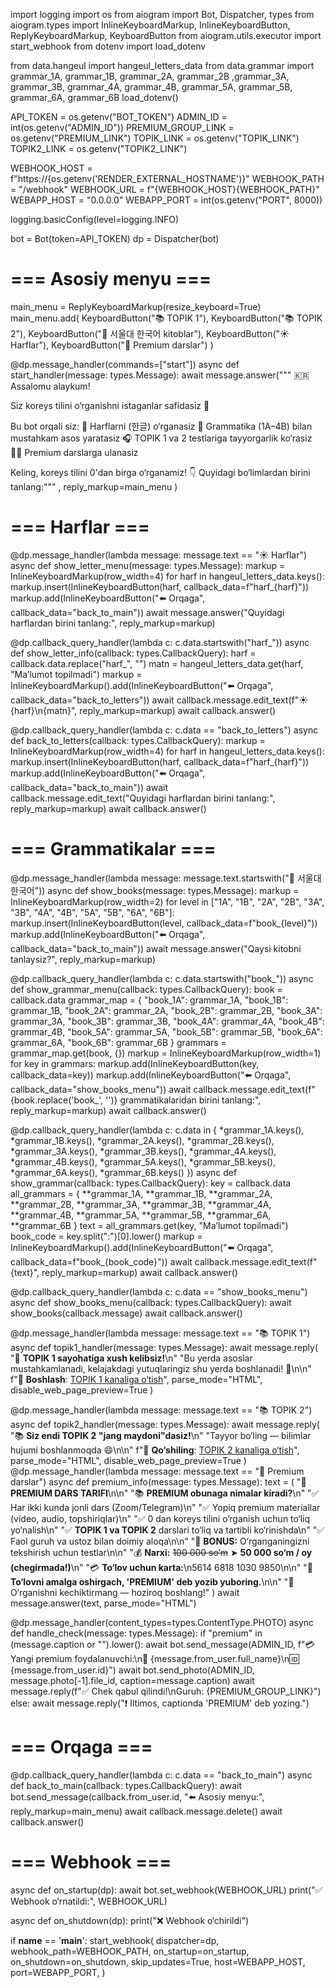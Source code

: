 import logging
import os
from aiogram import Bot, Dispatcher, types
from aiogram.types import InlineKeyboardMarkup, InlineKeyboardButton, ReplyKeyboardMarkup, KeyboardButton
from aiogram.utils.executor import start_webhook
from dotenv import load_dotenv

from data.hangeul import hangeul_letters_data
from data.grammar import grammar_1A, grammar_1B, grammar_2A, grammar_2B ,grammar_3A, grammar_3B, grammar_4A, grammar_4B, grammar_5A, grammar_5B, grammar_6A, grammar_6B
load_dotenv()

API_TOKEN = os.getenv("BOT_TOKEN")
ADMIN_ID = int(os.getenv("ADMIN_ID"))
PREMIUM_GROUP_LINK = os.getenv("PREMIUM_LINK")
TOPIK_LINK = os.getenv("TOPIK_LINK")
TOPIK2_LINK = os.getenv("TOPIK2_LINK")

WEBHOOK_HOST = f"https://{os.getenv('RENDER_EXTERNAL_HOSTNAME')}"
WEBHOOK_PATH = "/webhook"
WEBHOOK_URL = f"{WEBHOOK_HOST}{WEBHOOK_PATH}"
WEBAPP_HOST = "0.0.0.0"
WEBAPP_PORT = int(os.getenv("PORT", 8000))

logging.basicConfig(level=logging.INFO)

bot = Bot(token=API_TOKEN)
dp = Dispatcher(bot)

# === Asosiy menyu ===
main_menu = ReplyKeyboardMarkup(resize_keyboard=True)
main_menu.add(
    KeyboardButton("📚 TOPIK 1"),
    KeyboardButton("📚 TOPIK 2"),
    KeyboardButton("📖 서울대 한국어 kitoblar"),
    KeyboardButton("☀️ Harflar"),
    KeyboardButton("💎 Premium darslar")
)

@dp.message_handler(commands=["start"])
async def start_handler(message: types.Message):
    await message.answer("""
        🇰🇷 Assalomu alaykum!

Siz koreys tilini o‘rganishni istaganlar safidasiz 🎉

Bu bot orqali siz:
📘 Harflarni (한글) o‘rganasiz
🧠 Grammatika (1A–4B) bilan mustahkam asos yaratasiz
🎧 TOPIK 1 va 2 testlariga tayyorgarlik ko‘rasiz
👨‍🏫 Premium darslarga ulanasiz

Keling, koreys tilini 0'dan birga o‘rganamiz!
👇 Quyidagi bo‘limlardan birini tanlang:"""
,
        reply_markup=main_menu
    )

# === Harflar ===
@dp.message_handler(lambda message: message.text == "☀️ Harflar")
async def show_letter_menu(message: types.Message):
    markup = InlineKeyboardMarkup(row_width=4)
    for harf in hangeul_letters_data.keys():
        markup.insert(InlineKeyboardButton(harf, callback_data=f"harf_{harf}"))
    markup.add(InlineKeyboardButton("⬅️ Orqaga", callback_data="back_to_main"))
    await message.answer("Quyidagi harflardan birini tanlang:", reply_markup=markup)

@dp.callback_query_handler(lambda c: c.data.startswith("harf_"))
async def show_letter_info(callback: types.CallbackQuery):
    harf = callback.data.replace("harf_", "")
    matn = hangeul_letters_data.get(harf, "Ma’lumot topilmadi")
    markup = InlineKeyboardMarkup().add(InlineKeyboardButton("⬅️ Orqaga", callback_data="back_to_letters"))
    await callback.message.edit_text(f"☀️ {harf}\n{matn}", reply_markup=markup)
    await callback.answer()

@dp.callback_query_handler(lambda c: c.data == "back_to_letters")
async def back_to_letters(callback: types.CallbackQuery):
    markup = InlineKeyboardMarkup(row_width=4)
    for harf in hangeul_letters_data.keys():
        markup.insert(InlineKeyboardButton(harf, callback_data=f"harf_{harf}"))
    markup.add(InlineKeyboardButton("⬅️ Orqaga", callback_data="back_to_main"))
    await callback.message.edit_text("Quyidagi harflardan birini tanlang:", reply_markup=markup)
    await callback.answer()

# === Grammatikalar ===
@dp.message_handler(lambda message: message.text.startswith("📖 서울대 한국어"))
async def show_books(message: types.Message):
    markup = InlineKeyboardMarkup(row_width=2)
    for level in ["1A", "1B", "2A", "2B", "3A", "3B", "4A", "4B", "5A", "5B", "6A", "6B"]:
        markup.insert(InlineKeyboardButton(level, callback_data=f"book_{level}"))
    markup.add(InlineKeyboardButton("⬅️ Orqaga", callback_data="back_to_main"))
    await message.answer("Qaysi kitobni tanlaysiz?", reply_markup=markup)

@dp.callback_query_handler(lambda c: c.data.startswith("book_"))
async def show_grammar_menu(callback: types.CallbackQuery):
    book = callback.data
    grammar_map = {
        "book_1A": grammar_1A,
        "book_1B": grammar_1B,
        "book_2A": grammar_2A,
        "book_2B": grammar_2B,
        "book_3A": grammar_3A,
        "book_3B": grammar_3B,
        "book_4A": grammar_4A,
        "book_4B": grammar_4B,
        "book_5A": grammar_5A,
        "book_5B": grammar_5B,
        "book_6A": grammar_6A,
        "book_6B": grammar_6B
    }
    grammars = grammar_map.get(book, {})
    markup = InlineKeyboardMarkup(row_width=1)
    for key in grammars:
        markup.add(InlineKeyboardButton(key, callback_data=key))
    markup.add(InlineKeyboardButton("⬅️ Orqaga", callback_data="show_books_menu"))
    await callback.message.edit_text(f"{book.replace('book_', '')} grammatikalaridan birini tanlang:", reply_markup=markup)
    await callback.answer()

@dp.callback_query_handler(lambda c: c.data in {
    *grammar_1A.keys(), *grammar_1B.keys(), *grammar_2A.keys(), *grammar_2B.keys(),
    *grammar_3A.keys(), *grammar_3B.keys(), *grammar_4A.keys(), *grammar_4B.keys(),
    *grammar_5A.keys(), *grammar_5B.keys(), *grammar_6A.keys(), *grammar_6B.keys()
})
async def show_grammar(callback: types.CallbackQuery):
    key = callback.data
    all_grammars = {
        **grammar_1A, **grammar_1B, **grammar_2A, **grammar_2B,
        **grammar_3A, **grammar_3B, **grammar_4A, **grammar_4B,
        **grammar_5A, **grammar_5B, **grammar_6A, **grammar_6B
    }
    text = all_grammars.get(key, "Ma’lumot topilmadi")
    book_code = key.split(":")[0].lower()
    markup = InlineKeyboardMarkup().add(InlineKeyboardButton("⬅️ Orqaga", callback_data=f"book_{book_code}"))
    await callback.message.edit_text(f"{text}", reply_markup=markup)
    await callback.answer()

@dp.callback_query_handler(lambda c: c.data == "show_books_menu")
async def show_books_menu(callback: types.CallbackQuery):
    await show_books(callback.message)
    await callback.answer()

@dp.message_handler(lambda message: message.text == "📚 TOPIK 1")
async def topik1_handler(message: types.Message):
    await message.reply(
        "📘 <b>TOPIK 1 sayohatiga xush kelibsiz!</b>\n"
        "Bu yerda asoslar mustahkamlanadi, kelajakdagi yutuqlaringiz shu yerda boshlanadi! 💪\n\n"
        f"🚀 <b>Boshlash</b>: <a href='{TOPIK_LINK}'>TOPIK 1 kanaliga o‘tish</a>",
        parse_mode="HTML",
        disable_web_page_preview=True
    )

@dp.message_handler(lambda message: message.text == "📚 TOPIK 2")
async def topik2_handler(message: types.Message):
    await message.reply(
        "📚 <b>Siz endi TOPIK 2 \"jang maydoni\"dasiz!</b>\n"
        "Tayyor bo‘ling — bilimlar hujumi boshlanmoqda 😄\n\n"
        f"🚀 <b>Qo‘shiling</b>: <a href='{TOPIK2_LINK}'>TOPIK 2 kanaliga o‘tish</a>",
        parse_mode="HTML",
        disable_web_page_preview=True
    )
@dp.message_handler(lambda message: message.text == "💎 Premium darslar")
async def premium_info(message: types.Message):
    text = (
        "💎 <b>PREMIUM DARS TARIFI</b>\n\n"
        "📚 <b>PREMIUM obunaga nimalar kiradi?</b>\n"
        "✅ Har ikki kunda jonli dars (Zoom/Telegram)\n"
        "✅ Yopiq premium materiallar (video, audio, topshiriqlar)\n"
        "✅ 0 dan koreys tilini o‘rganish uchun to‘liq yo‘nalish\n"
        "✅ <b>TOPIK 1 va TOPIK 2</b> darslari to‘liq va tartibli ko‘rinishda\n"
        "✅ Faol guruh va ustoz bilan doimiy aloqa\n\n"
        "🎁 <b>BONUS:</b> O‘rganganingizni tekshirish uchun testlar\n\n"
        "💰 <b>Narxi:</b> <s>100 000 so‘m</s> ➤ <b>50 000 so‘m / oy (chegirmada!)</b>\n"
        "💳 <b>To‘lov uchun karta:</b>\n5614 6818 1030 9850\n\n"
        "📩 <b>To‘lovni amalga oshirgach, 'PREMIUM' deb yozib yuboring.</b>\n\n"
        "🚀 O‘rganishni kechiktirmang — hoziroq boshlang!"
    )
    await message.answer(text, parse_mode="HTML")


@dp.message_handler(content_types=types.ContentType.PHOTO)
async def handle_check(message: types.Message):
    if "premium" in (message.caption or "").lower():
        await bot.send_message(ADMIN_ID, f"💳 Yangi premium foydalanuvchi:\n👤 {message.from_user.full_name}\n🆔 {message.from_user.id}")
        await bot.send_photo(ADMIN_ID, message.photo[-1].file_id, caption=message.caption)
        await message.reply(f"✅ Chek qabul qilindi!\nGuruh: {PREMIUM_GROUP_LINK}")
    else:
        await message.reply("❗ Iltimos, captionda 'PREMIUM' deb yozing.")

# === Orqaga ===
@dp.callback_query_handler(lambda c: c.data == "back_to_main")
async def back_to_main(callback: types.CallbackQuery):
    await bot.send_message(callback.from_user.id, "⬅️ Asosiy menyu:", reply_markup=main_menu)
    await callback.message.delete()
    await callback.answer()

# === Webhook ===
async def on_startup(dp):
    await bot.set_webhook(WEBHOOK_URL)
    print("✅ Webhook o‘rnatildi:", WEBHOOK_URL)

async def on_shutdown(dp):
    print("❌ Webhook o‘chirildi")

if __name__ == '__main__':
    start_webhook(
        dispatcher=dp,
        webhook_path=WEBHOOK_PATH,
        on_startup=on_startup,
        on_shutdown=on_shutdown,
        skip_updates=True,
        host=WEBAPP_HOST,
        port=WEBAPP_PORT,
    )

